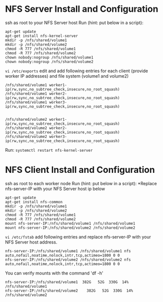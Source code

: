 # NFS Server Install and Configuration


ssh as root to your NFS Server host
Run (hint: put below in a script):

```
apt-get update
apt-get install nfs-kernel-server
mkdir -p /nfs/shared/volume1
mkdir -p /nfs/shared/volume2
chmod -R 777 /nfs/shared/volume1
chmod -R 777 /nfs/shared/volume2
chown nobody:nogroup /nfs/shared/volume1
chown nobody:nogroup /nfs/shared/volume2
```

`vi /etc/exports`
edit and add following entries for each client (provide worker IP addresses) and file system (volume1 and volume2)

```
/nfs/shared/volume1 worker1-ip(rw,sync,no_subtree_check,insecure,no_root_squash)
/nfs/shared/volume1 worker2-ip(rw,sync,no_subtree_check,insecure,no_root_squash)
/nfs/shared/volume1 worker3-ip(rw,sync,no_subtree_check,insecure,no_root_squash)


/nfs/shared/volume2 worker1-ip(rw,sync,no_subtree_check,insecure,no_root_squash)
/nfs/shared/volume2 worker2-ip(rw,sync,no_subtree_check,insecure,no_root_squash)
/nfs/shared/volume2 worker3-ip(rw,sync,no_subtree_check,insecure,no_root_squash)
```

Run:
`systemctl restart nfs-kernel-server`


# NFS Client Install and Configuration


ssh as root to each worker node
Run (hint: put below in a script):
*Replace nfs-server-IP with your NFS Server host ip below

```
apt-get update 
apt-get install nfs-common
mkdir -p /nfs/shared/volume1
mkdir -p /nfs/shared/volume2
chmod -R 777 /nfs/shared/volume1
chmod -R 777 /nfs/shared/volume2
mount nfs-server-IP:/nfs/shared/volume1 /nfs/shared/volume1
mount nfs-server-IP:/nfs/shared/volume2 /nfs/shared/volume2
```

`vi /etc/fstab`
add following entries and replace nfs-server-IP with your NFS Server host address.

```
nfs-server-IP:/nfs/shared/volume1 /nfs/shared/volume1 nfs auto,nofail,noatime,nolock,intr,tcp,actimeo=1800 0 0
nfs-server-IP:/nfs/shared/volume2 /nfs/shared/volume2 nfs auto,nofail,noatime,nolock,intr,tcp,actimeo=1800 0 0
```

You can verify mounts with the command 'df -h'

```
nfs-server-IP:/nfs/shared/volume1  382G   52G  330G  14% /nfs/shared/volume1
nfs-server-IP:/nfs/shared/volume2    382G   52G  330G  14% /nfs/shared/volume2
```
